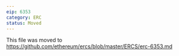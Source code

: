 ```yaml
---
eip: 6353
category: ERC
status: Moved
---
```


This file was moved to https://github.com/ethereum/ercs/blob/master/ERCS/erc-6353.md
